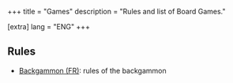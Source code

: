 +++
title = "Games"
description = "Rules and list of Board Games."

[extra]
lang = "ENG"
+++

## Rules

* [Backgammon (FR)](https://www.ffbg.fr/backgammon/regles-du-jeu): rules of the backgammon
